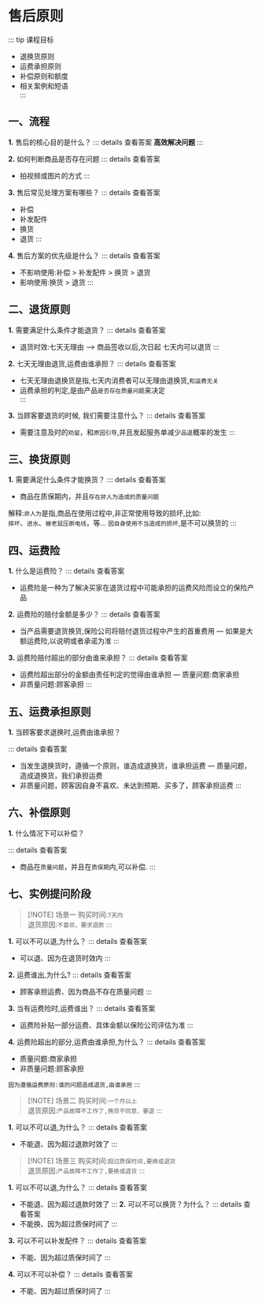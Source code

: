 # 售后原则
::: tip 课程目标
* 退换货原则<br>
* 运费承担原则<br>
* 补偿原则和额度<br>
* 相关案例和短语<br>
:::


## 一、流程
**1.** 售后的核心目的是什么？
::: details 查看答案
**高效解决问题**
:::
    
**2.** 如何判断商品是否存在问题
::: details 查看答案
 * 拍视频或图片的方式
:::

**3.** 售后常见处理方案有哪些？
::: details 查看答案
 * 补偿
 * 补发配件
 * 换货
 * 退货
:::

**4.** 售后方案的优先级是什么？
::: details 查看答案

 * 不影响使用:补偿 > 补发配件 > 换货 > 退货
 * 影响使用:换货 > 退货
:::



## 二、退货原则
**1.** 需要满足什么条件才能退货？
::: details 查看答案
- 退货时效:七天无理由  --> 商品签收以后,次日起  七天内可以退货
:::

**2.** 七天无理由退货,运费由谁承担？
::: details 查看答案
- 七天无理由退换货是指,七天内消费者可以无理由退换货,`和运费无关`
- 运费承担的判定,是由产品`是否存在质量问题`来决定  
:::


**3.** 当顾客要退货的时候, 我们需要注意什么？
::: details 查看答案
- 需要注意及时的`劝留`，和`原因引导`,并且发起服务单减少`品退`概率的发生
:::


## 三、换货原则
**1.** 需要满足什么条件才能换货？
::: details 查看答案
- 商品在质保期内，并且`存在非人为造成的质量问题`

解释:`非人为`是指,商品在使用过程中,非正常使用导致的损坏,比如: <br>
`摔坏`、`进水`、`被老鼠压断电线`，等... `因自身使用不当造成的损坏`,是不可以换货的
:::

## 四、运费险
**1.** 什么是运费险？
::: details 查看答案
- 运费险是一种为了解决买家在退货过程中可能承担的运费风险而设立的保险产品


**2.** 运费险的赔付金额是多少？
::: details 查看答案
- 当产品需要退货换货,保险公司将赔付退货过程中产生的首重费用
— 如果是大额运费险,以说明或者承诺为准
:::


**3.** 运费险赔付超出的部分由谁来承担？
::: details 查看答案
- 运费险超出部分的金额由责任判定的觉得由谁承担
— 质量问题:商家承担
- 非质量问题:顾客承担
:::





## 五、运费承担原则
**1.** 当顾客要求退换时,运费由谁承担？

::: details 查看答案
- 当发生退换货时，遵循一个原则，谁造成退换货，谁承担运费
— 质量问题，造成退换货，我们承担运费
- 非质量问题，顾客因自身不喜欢、未达到预期、买多了，顾客承担运费
:::

## 六、补偿原则
**1.** 什么情况下可以补偿？

::: details 查看答案
- 商品在`质量问题`，并且在`质保期`内,可以补偿.
:::


## 七、实例提问阶段
>[!NOTE] 场景一
购买时间:`7天内` <br>
退货原因:`不喜欢，要求退款`
:::

**1.** 可以不可以退,为什么？
::: details 查看答案
- 可以退、因为在退货时效内
:::

**2.** 运费谁出,为什么?
::: details 查看答案
- 顾客承担运费、因为商品不存在质量问题
:::

**3.** 当有运费险时,运费谁出？
::: details 查看答案
- 运费险补贴一部分运费、具体金额以保险公司评估为准
:::

**4.** 运费险超出的部分,运费由谁承担,为什么？
::: details 查看答案
- 质量问题:商家承担
- 非质量问题:顾客承担

`因为遵循运费原则:谁的问题造成退货,由谁承担`
:::


>[!NOTE] 场景二
购买时间:`一个月以上` <br>
退货原因:`产品故障不工作了,换货不同意，要退`
:::

**1.** 可以不可以退,为什么？
::: details 查看答案
- 不能退、因为超过退款时效了
:::


>[!NOTE] 场景三
购买时间:`超过质保时间,要换或退货` <br>
退货原因:`产品故障不工作了,要换或退货`
:::

**1.** 可以不可以退,为什么？
::: details 查看答案
- 不能退、因为超过退款时效了
:::
**2.** 可以不可以换货？为什么？
::: details 查看答案
- 不能换、因为超过质保时间了
:::

**3.** 可以不可以补发配件？
::: details 查看答案
- 不能、因为超过质保时间了
:::

**4.** 可以不可以补偿？
::: details 查看答案
- 不能、因为超过质保时间了
:::


